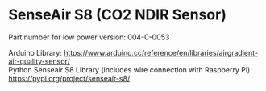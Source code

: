 SenseAir S8 (CO2 NDIR Sensor)
================================

Part number for low power version: 004-0-0053

Arduino Library: https://www.arduino.cc/reference/en/libraries/airgradient-air-quality-sensor/  
Python Senseair S8 Library (includes wire connection with Raspberry Pi): https://pypi.org/project/senseair-s8/
